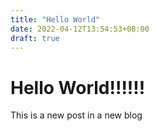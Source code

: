 ```yaml
---
title: "Hello World"
date: 2022-04-12T13:54:53+08:00
draft: true
---
```


# Hello World!!!!!!

This is a new post in a new blog